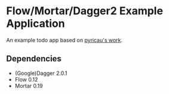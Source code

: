 Flow/Mortar/Dagger2 Example Application
=======================================

An example todo app based on [pyricau's work](https://github.com/pyricau/dagger2-mortar-flow-experiment).

Dependencies
--------------

* (Google)Dagger 2.0.1
* Flow 0.12
* Mortar 0.19
